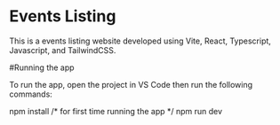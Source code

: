 # Events Listing

This is a events listing website developed using Vite, React, Typescript, Javascript, and TailwindCSS.

#Running the app

To run the app, open the project in VS Code then run the following commands:

npm install /* for first time running the app */
npm run dev
